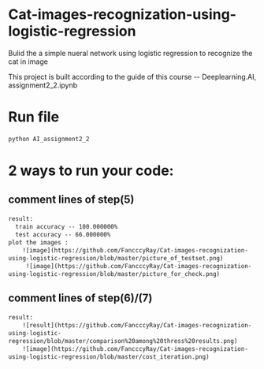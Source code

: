 # Cat-images-recognization-using-logistic-regression
Bulid the a simple nueral network using logistic regression to recognize the cat in image

This project is built according to the guide of this course -- Deeplearning.AI, assignment2_2.ipynb

# Run file
```python
python AI_assignment2_2
```

# 2 ways to run your code:
## comment lines of step(5)
    result:
      train accuracy -- 100.000000%
      test accuracy -- 66.000000%
    plot the images :
        ![image](https://github.com/FancccyRay/Cat-images-recognization-using-logistic-regression/blob/master/picture_of_testset.png)
         ![image](https://github.com/FancccyRay/Cat-images-recognization-using-logistic-regression/blob/master/picture_for_check.png)

## comment lines of step(6)/(7)
    result:
        ![result](https://github.com/FancccyRay/Cat-images-recognization-using-logistic-regression/blob/master/comparison%20among%20thress%20results.png)
        ![image](https://github.com/FancccyRay/Cat-images-recognization-using-logistic-regression/blob/master/cost_iteration.png)
  

